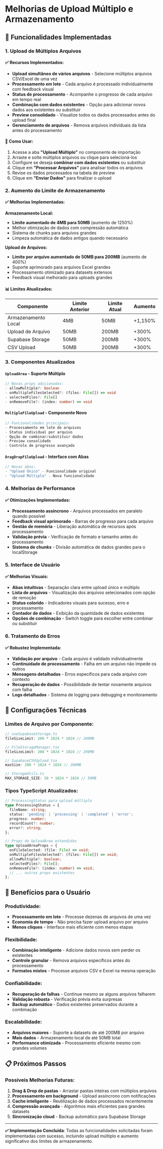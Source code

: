 # Melhorias de Upload Múltiplo e Armazenamento

## 🚀 Funcionalidades Implementadas

### 1. Upload de Múltiplos Arquivos

#### ✅ Recursos Implementados:
- **Upload simultâneo de vários arquivos** - Selecione múltiplos arquivos CSV/Excel de uma vez
- **Processamento em lote** - Cada arquivo é processado individualmente com feedback visual
- **Status de processamento** - Acompanhe o progresso de cada arquivo em tempo real
- **Combinação com dados existentes** - Opção para adicionar novos dados aos existentes ou substituir
- **Preview consolidado** - Visualize todos os dados processados antes do upload final
- **Gerenciamento de arquivos** - Remova arquivos individuais da lista antes do processamento

#### 🎯 Como Usar:
1. Acesse a aba **"Upload Múltiplo"** no componente de importação
2. Arraste e solte múltiplos arquivos ou clique para selecioná-los
3. Configure se deseja **combinar com dados existentes** ou substituir
4. Clique em **"Processar Arquivos"** para analisar todos os arquivos
5. Revise os dados processados na tabela de preview
6. Clique em **"Enviar Dados"** para finalizar o upload

### 2. Aumento do Limite de Armazenamento

#### ✅ Melhorias Implementadas:

**Armazenamento Local:**
- **Limite aumentado de 4MB para 50MB** (aumento de 1250%)
- Melhor otimização de dados com compressão automática
- Sistema de chunks para arquivos grandes
- Limpeza automática de dados antigos quando necessário

**Upload de Arquivos:**
- **Limite por arquivo aumentado de 50MB para 200MB** (aumento de 400%)
- Suporte aprimorado para arquivos Excel grandes
- Processamento otimizado para datasets extensos
- Feedback visual melhorado para uploads grandes

#### 📊 Limites Atualizados:

| Componente | Limite Anterior | Limite Atual | Aumento |
|------------|----------------|--------------|---------|
| Armazenamento Local | 4MB | 50MB | +1,150% |
| Upload de Arquivo | 50MB | 200MB | +300% |
| Supabase Storage | 50MB | 200MB | +300% |
| CSV Upload | 50MB | 200MB | +300% |

### 3. Componentes Atualizados

#### `UploadArea` - Suporte Múltiplo
```typescript
// Novas props adicionadas:
- allowMultiple?: boolean
- onMultipleFilesSelected?: (files: File[]) => void
- selectedFiles?: File[]
- onRemoveFile?: (index: number) => void
```

#### `MultipleFileUpload` - Componente Novo
```typescript
// Funcionalidades principais:
- Processamento em lote de arquivos
- Status individual por arquivo
- Opção de combinar/substituir dados
- Preview consolidado
- Controle de progresso avançado
```

#### `DragDropFileUpload` - Interface com Abas
```typescript
// Novas abas:
- "Upload Único" - Funcionalidade original
- "Upload Múltiplo" - Nova funcionalidade
```

### 4. Melhorias de Performance

#### ✅ Otimizações Implementadas:
- **Processamento assíncrono** - Arquivos processados em paralelo quando possível
- **Feedback visual aprimorado** - Barras de progresso para cada arquivo
- **Gestão de memória** - Liberação automática de recursos após processamento
- **Validação prévia** - Verificação de formato e tamanho antes do processamento
- **Sistema de chunks** - Divisão automática de dados grandes para o localStorage

### 5. Interface de Usuário

#### ✅ Melhorias Visuais:
- **Abas intuitivas** - Separação clara entre upload único e múltiplo
- **Lista de arquivos** - Visualização dos arquivos selecionados com opção de remoção
- **Status colorido** - Indicadores visuais para sucesso, erro e processamento
- **Contador de dados** - Exibição da quantidade de dados existentes
- **Opções de combinação** - Switch toggle para escolher entre combinar ou substituir

### 6. Tratamento de Erros

#### ✅ Robustez Implementada:
- **Validação por arquivo** - Cada arquivo é validado individualmente
- **Continuidade de processamento** - Falha em um arquivo não impede os outros
- **Mensagens detalhadas** - Erros específicos para cada arquivo com contexto
- **Recuperação de dados** - Possibilidade de tentar novamente arquivos com falha
- **Logs detalhados** - Sistema de logging para debugging e monitoramento

## 🔧 Configurações Técnicas

### Limites de Arquivo por Componente:

```typescript
// useSupabaseStorage.ts
fileSizeLimit: 200 * 1024 * 1024 // 200MB

// FileStorageManager.tsx
fileSizeLimit: 200 * 1024 * 1024 // 200MB

// SupabaseCSVUpload.tsx
maxSize: 200 * 1024 * 1024 // 200MB

// StorageUtils.ts
MAX_STORAGE_SIZE: 50 * 1024 * 1024 // 50MB
```

### Tipos TypeScript Atualizados:

```typescript
// ProcessingStatus para upload múltiplo
type ProcessingStatus = {
  fileName: string;
  status: 'pending' | 'processing' | 'completed' | 'error';
  progress: number;
  recordCount?: number;
  error?: string;
};

// Props do UploadArea estendidas
type UploadAreaProps = {
  onFileSelected: (file: File) => void;
  onMultipleFilesSelected?: (files: File[]) => void;
  allowMultiple?: boolean;
  selectedFiles?: File[];
  onRemoveFile?: (index: number) => void;
  // ... outras props existentes
};
```

## 🎯 Benefícios para o Usuário

### Produtividade:
- **Processamento em lote** - Processe dezenas de arquivos de uma vez
- **Economia de tempo** - Não precisa fazer upload arquivo por arquivo
- **Menos cliques** - Interface mais eficiente com menos etapas

### Flexibilidade:
- **Combinação inteligente** - Adicione dados novos sem perder os existentes
- **Controle granular** - Remova arquivos específicos antes do processamento
- **Formatos mistos** - Processe arquivos CSV e Excel na mesma operação

### Confiabilidade:
- **Recuperação de falhas** - Continue mesmo se alguns arquivos falharem
- **Validação robusta** - Verificação prévia evita surpresas
- **Backup automático** - Dados existentes preservados durante a combinação

### Escalabilidade:
- **Arquivos maiores** - Suporte a datasets de até 200MB por arquivo
- **Mais dados** - Armazenamento local de até 50MB total
- **Performance otimizada** - Processamento eficiente mesmo com grandes volumes

## 📋 Próximos Passos

### Possíveis Melhorias Futuras:
1. **Drag & Drop de pastas** - Arrastar pastas inteiras com múltiplos arquivos
2. **Processamento em background** - Upload assíncrono com notificações
3. **Cache inteligente** - Reutilização de dados processados recentemente
4. **Compressão avançada** - Algoritmos mais eficientes para grandes datasets
5. **Sincronização cloud** - Backup automático para Supabase Storage

---

**✅ Implementação Concluída**: Todas as funcionalidades solicitadas foram implementadas com sucesso, incluindo upload múltiplo e aumento significativo dos limites de armazenamento. 
